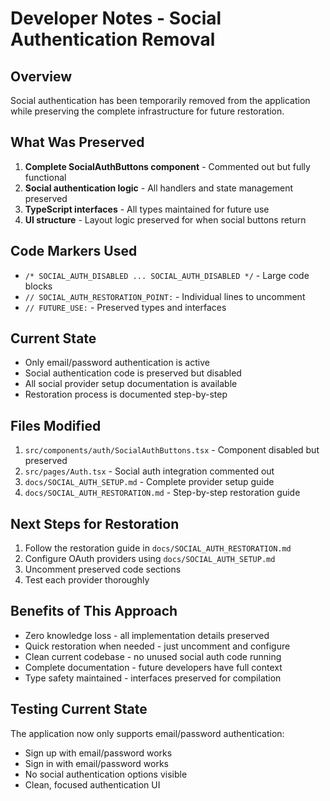 
# Developer Notes - Social Authentication Removal

## Overview
Social authentication has been temporarily removed from the application while preserving the complete infrastructure for future restoration.

## What Was Preserved
1. **Complete SocialAuthButtons component** - Commented out but fully functional
2. **Social authentication logic** - All handlers and state management preserved
3. **TypeScript interfaces** - All types maintained for future use
4. **UI structure** - Layout logic preserved for when social buttons return

## Code Markers Used
- `/* SOCIAL_AUTH_DISABLED ... SOCIAL_AUTH_DISABLED */` - Large code blocks
- `// SOCIAL_AUTH_RESTORATION_POINT:` - Individual lines to uncomment
- `// FUTURE_USE:` - Preserved types and interfaces

## Current State
- Only email/password authentication is active
- Social authentication code is preserved but disabled
- All social provider setup documentation is available
- Restoration process is documented step-by-step

## Files Modified
1. `src/components/auth/SocialAuthButtons.tsx` - Component disabled but preserved
2. `src/pages/Auth.tsx` - Social auth integration commented out
3. `docs/SOCIAL_AUTH_SETUP.md` - Complete provider setup guide
4. `docs/SOCIAL_AUTH_RESTORATION.md` - Step-by-step restoration guide

## Next Steps for Restoration
1. Follow the restoration guide in `docs/SOCIAL_AUTH_RESTORATION.md`
2. Configure OAuth providers using `docs/SOCIAL_AUTH_SETUP.md`
3. Uncomment preserved code sections
4. Test each provider thoroughly

## Benefits of This Approach
- Zero knowledge loss - all implementation details preserved
- Quick restoration when needed - just uncomment and configure
- Clean current codebase - no unused social auth code running
- Complete documentation - future developers have full context
- Type safety maintained - interfaces preserved for compilation

## Testing Current State
The application now only supports email/password authentication:
- Sign up with email/password works
- Sign in with email/password works  
- No social authentication options visible
- Clean, focused authentication UI
